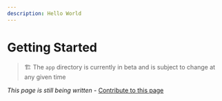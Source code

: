 ```yaml
---
description: Hello World
---
```


# Getting Started

> 🏗️ The `app` directory is currently in beta and is subject to change at any given time

*This page is still being written* - [Contribute to this page](https://github.com/vajitsu/jujutsu.js/blob/canary/docs/getting-started.md)
